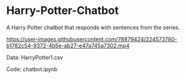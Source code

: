 # Harry-Potter-Chatbot
A Harry Potter chatbot that responds with sentences from the series.


https://user-images.githubusercontent.com/78879424/224573780-b1782c54-9372-4b5e-ab27-e47a745a7302.mp4



Data: HarryPotter1.csv


Code: chatbot.ipynb
